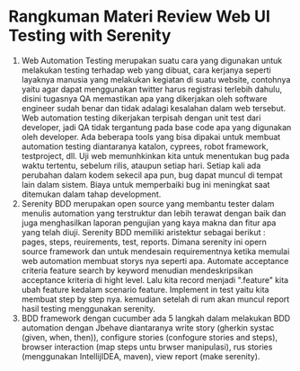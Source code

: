 # Rangkuman Materi Review Web UI Testing with Serenity

1. Web Automation Testing merupakan suatu cara yang digunakan untuk melakukan testing terhadap web yang dibuat, cara kerjanya seperti layaknya manusia yang melakukan kegiatan di suatu website, contohnya yaitu agar dapat menggunakan twitter harus registrasi terlebih dahulu, disini tugasnya QA memastikan apa yang dikerjakan oleh software engineer sudah benar dan tidak adalagi kesalahan dalam web tersebut. Web automation testing dikerjakan terpisah dengan unit test dari developer, jadi QA tidak tergantung pada base code apa yang digunakan oleh developer. Ada beberapa tools yang bisa dipakai untuk membuat automation testing diantaranya katalon, cyprees, robot framework, testproject, dll. Uji web memunhkinkan kita untuk menentukan bug pada waktu tertentu, sebelum rilis, ataupun setiap hari. Setiap kali ada perubahan dalam kodem sekecil apa pun, bug dapat muncul di tempat lain dalam sistem. Biaya untuk memperbaiki bug ini meningkat saat ditemukan dalam tahap development.
2. Serenity BDD merupakan open source yang membantu tester dalam menulis automation yang terstruktur dan lebih terawat dengan baik dan juga menghasilkan laporan pengujian yang kaya makna dan fitur apa yang telah diuji. Serenity BDD memiliki aristektur sebagai berikut : pages, steps, reuirements, test, reports. Dimana serenity ini opern source framework dan untuk mendesain requirementnya ketika memulai web automation membuat storys nya seperti apa. Automate acceptance criteria feature search by keyword menudian mendeskripsikan acceptance kriteria di hight level. Lalu kita record menjadi ".feature" kita ubah feature kedalam scenario feature. Implement in test yaitu kita membuat step by step nya. kemudian setelah di rum akan muncul report hasil testing menggunakan serenity. 
3. BDD framework dengan cucumber ada 5 langkah dalam melakukan BDD automation dengan Jbehave diantaranya write story (gherkin systac (given, when, then)), configure stories (confogure stories and steps), browser interaction (map steps untu brwser manipulasi), rus stories (menggunakan IntellijIDEA, maven), view report (make serenity).